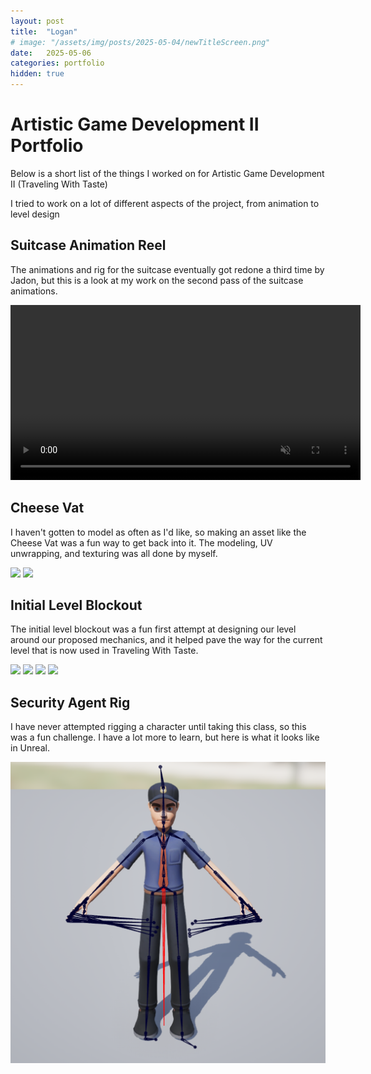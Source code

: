 ```yaml
---
layout: post
title:  "Logan"
# image: "/assets/img/posts/2025-05-04/newTitleScreen.png"
date:   2025-05-06
categories: portfolio
hidden: true
---
```


# Artistic Game Development II Portfolio

Below is a short list of the things I worked on for Artistic Game Development II (Traveling With Taste)

I tried to work on a lot of different aspects of the project, from animation to level design

## Suitcase Animation Reel

The animations and rig for the suitcase eventually got redone a third time by Jadon, but this is a look at my work on the second pass of the suitcase animations.

<p class="hstack">
    <video autoplay muted loop width="560">
		<source src="/assets/img/art-portfolio-assets/logan/SuitcaseAnimReel.mp4" />
	</video>
</p>

## Cheese Vat

I haven't gotten to model as often as I'd like, so making an asset like the Cheese Vat was a fun way to get back into it. The modeling, UV unwrapping, and texturing was all done by myself.

<p class="hstack">
	<img src="/assets/img/posts/art-portfolio-assets/logan/CheeseVatSS.png" />
    <img src="/assets/img/posts/art-portfolio-assets/logan/CheeseVatSSWireframe.png" />
</p>

## Initial Level Blockout

The initial level blockout was a fun first attempt at designing our level around our proposed mechanics, and it helped pave the way for the current level that is now used in Traveling With Taste.

<p class="hstack">
	<img src="/assets/img/posts/art-portfolio-assets/logan/InitialBlockout01.png" />
    <img src="/assets/img/posts/art-portfolio-assets/logan/InitialBlockout02.png" />
    <img src="/assets/img/posts/art-portfolio-assets/logan/InitialBlockout03.png" />
    <img src="/assets/img/posts/art-portfolio-assets/logan/InitialBlockout04.png" />
</p>

## Security Agent Rig

I have never attempted rigging a character until taking this class, so this was a fun challenge. I have a lot more to learn, but here is what it looks like in Unreal.

<p class="hstack">
	<img src="/assets/img/posts/art-portfolio-assets/logan/SecurityAgentRigSS.png" />
</p>
